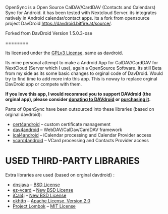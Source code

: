 
OpenSync is a Open Source CalDAV/CardDAV (Contacts and Calendars) Sync for Android. it has been tested with Nextcloud Server. its integrates natively in Android calendar/contact apps. its a fork from opensource project DavDroid https://davdroid.bitfire.at/source/.

Forked from DavDroid Version 1.5.0.3-ose

========

Its licensed under the [GPLv3 License](LICENSE). same as davdroid.

Its mine personal attempt to make a Android App for CalDAV/CardDAV for NextCloud (Server which I use), again a OpenSource Software.
Its still Beta from my side as its some basic changes to orginal code of DavDroid.
Would try to find time to add more into this app.
This is noway to replace orginal DavDroid app or compete with them. 


**If you love this app, I would recommed you to support DAVdroid (the orginal app), please consider [donating to DAVdroid](https://davdroid.bitfire.at/donate/)
or [purchasing it](https://davdroid.bitfire.at/download/).**

Parts of OpenSync have been outsourced into these libraries (based on orginal davdroid):

* [cert4android](https://gitlab.com/bitfireAT/cert4android) – custom certificate management
* [dav4android](https://gitlab.com/bitfireAT/dav4android) – WebDAV/CalDav/CardDAV framework
* [ical4android](https://gitlab.com/bitfireAT/ical4android) – iCalendar processing and Calendar Provider access
* [vcard4android](https://gitlab.com/bitfireAT/vcard4android) – VCard processing and Contacts Provider access


USED THIRD-PARTY LIBRARIES
==========================

Extra libraries are used  (based on orginal davdroid) :

* [dnsjava](http://www.xbill.org/dnsjava/) – [BSD License](http://www.xbill.org/dnsjava/dnsjava-current/LICENSE)
* [ez-vcard](https://code.google.com/p/ez-vcard/) – [New BSD License](http://opensource.org/licenses/BSD-3-Clause)
* [iCal4j](http://ical4j.sourceforge.net/) – [New BSD License](http://sourceforge.net/p/ical4j/ical4j/ci/default/tree/LICENSE)
* [okhttp](https://square.github.io/okhttp/) – [Apache License, Version 2.0](https://square.github.io/okhttp/#license)
* [Project Lombok](http://projectlombok.org/) – [MIT License](http://opensource.org/licenses/mit-license.php)
